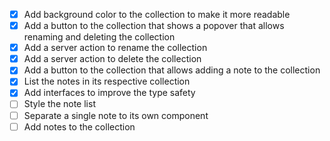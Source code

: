 - [x] Add background color to the collection to make it more readable
- [x] Add a button to the collection that shows a popover that allows renaming and deleting the collection
- [x] Add a server action to rename the collection
- [x] Add a server action to delete the collection
- [x] Add a button to the collection that allows adding a note to the collection
- [x] List the notes in its respective collection
- [x] Add interfaces to improve the type safety
- [ ] Style the note list
- [ ] Separate a single note to its own component
- [ ] Add notes to the collection
